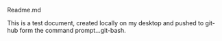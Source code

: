 Readme.md

This is a test document, created locally on my desktop and pushed to git-hub form the command prompt...git-bash.
